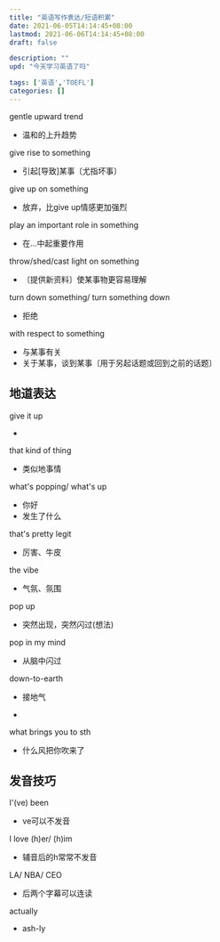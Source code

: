 ```yaml
---
title: "英语写作表达/短语积累"
date: 2021-06-05T14:14:45+08:00
lastmod: 2021-06-06T14:14:45+08:00
draft: false

description: ""
upd: "今天学习英语了吗"

tags: ['英语','TOEFL']
categories: []
---
```


gentle upward trend

- 温和的上升趋势

give rise to something

- 引起[导致]某事〔尤指坏事〕

give up on something

- 放弃，比give up情感更加强烈



play an important role in something

- 在…中起重要作用



throw/shed/cast light on something

- 〔提供新资料〕使某事物更容易理解

turn down something/ turn something down

- 拒绝



with respect to something

- 与某事有关
- 关于某事，谈到某事〔用于另起话题或回到之前的话题〕



## 地道表达

give it up

- 

that kind of thing

- 类似地事情

what's popping/ what's up

- 你好
- 发生了什么

that's pretty legit

- 厉害、牛皮

the vibe

- 气氛、氛围

pop up

- 突然出现，突然闪过(想法)

pop in my mind

- 从脑中闪过

down-to-earth

- 接地气

- 

what brings you to sth

- 什么风把你吹来了

## 发音技巧

I'(ve) been

- ve可以不发音

I love (h)er/ (h)im

- 辅音后的h常常不发音

LA/ NBA/ CEO

- 后两个字幕可以连读

actually

- ash-ly

